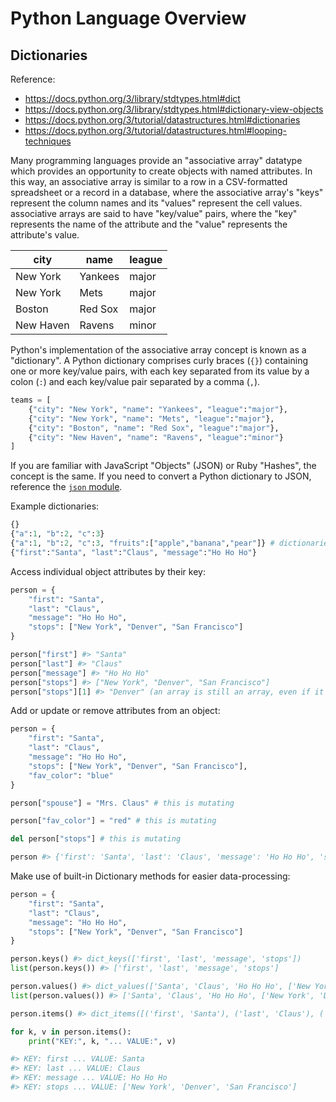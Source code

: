 # Python Language Overview

## Dictionaries

Reference:

  + https://docs.python.org/3/library/stdtypes.html#dict
  + https://docs.python.org/3/library/stdtypes.html#dictionary-view-objects
  + https://docs.python.org/3/tutorial/datastructures.html#dictionaries
  + https://docs.python.org/3/tutorial/datastructures.html#looping-techniques

Many programming languages provide an "associative array" datatype  which provides an opportunity to create objects with named attributes. In this way, an associative array is similar to a row in a CSV-formatted spreadsheet or a record in a database, where the associative array's "keys" represent the column names and its "values" represent the cell values. associative arrays are said to have "key/value" pairs, where the "key" represents the name of the attribute and the "value" represents the attribute's value.

city | name | league
--- | --- | ---
New York | Yankees | major
New York | Mets | major
Boston | Red Sox | major
New Haven | Ravens | minor

Python's implementation of the associative array concept is known as a "dictionary". A Python dictionary comprises curly braces (`{}`) containing one or more key/value pairs, with each key separated from its value by a colon (`:`) and each key/value pair separated by a comma (`,`).

```python
teams = [
    {"city": "New York", "name": "Yankees", "league":"major"},
    {"city": "New York", "name": "Mets", "league":"major"},
    {"city": "Boston", "name": "Red Sox", "league":"major"},
    {"city": "New Haven", "name": "Ravens", "league":"minor"}
]
```

If you are familiar with JavaScript "Objects" (JSON) or Ruby "Hashes", the concept is the same. If you need to convert a Python dictionary to JSON, reference the [`json` module](../modules/json.md).

Example dictionaries:

```python
{}
{"a":1, "b":2, "c":3}
{"a":1, "b":2, "c":3, "fruits":["apple","banana","pear"]} # dictionaries can contain lists
{"first":"Santa", "last":"Claus", "message":"Ho Ho Ho"}
```

Access individual object attributes by their key:

```python
person = {
    "first": "Santa",
    "last": "Claus",
    "message": "Ho Ho Ho",
    "stops": ["New York", "Denver", "San Francisco"]
}

person["first"] #> "Santa"
person["last"] #> "Claus"
person["message"] #> "Ho Ho Ho"
person["stops"] #> ["New York", "Denver", "San Francisco"]
person["stops"][1] #> "Denver" (an array is still an array, even if it exists inside a dictionary!)
```

Add or update or remove attributes from an object:

```python
person = {
    "first": "Santa",
    "last": "Claus",
    "message": "Ho Ho Ho",
    "stops": ["New York", "Denver", "San Francisco"],
    "fav_color": "blue"
}

person["spouse"] = "Mrs. Claus" # this is mutating

person["fav_color"] = "red" # this is mutating

del person["stops"] # this is mutating

person #> {'first': 'Santa', 'last': 'Claus', 'message': 'Ho Ho Ho', 'spouse': 'Mrs. Claus', 'fav_color': 'red' }
```

Make use of built-in Dictionary methods for easier data-processing:

```python
person = {
    "first": "Santa",
    "last": "Claus",
    "message": "Ho Ho Ho",
    "stops": ["New York", "Denver", "San Francisco"]
}

person.keys() #> dict_keys(['first', 'last', 'message', 'stops'])
list(person.keys()) #> ['first', 'last', 'message', 'stops']

person.values() #> dict_values(['Santa', 'Claus', 'Ho Ho Ho', ['New York', 'Denver', 'San Francisco']])
list(person.values()) #> ['Santa', 'Claus', 'Ho Ho Ho', ['New York', 'Denver', 'San Francisco']]

person.items() #> dict_items([('first', 'Santa'), ('last', 'Claus'), ('message', 'Ho Ho Ho'), ('stops', ['New York', 'Denver', 'San Francisco'])])

for k, v in person.items():
    print("KEY:", k, "... VALUE:", v)

#> KEY: first ... VALUE: Santa
#> KEY: last ... VALUE: Claus
#> KEY: message ... VALUE: Ho Ho Ho
#> KEY: stops ... VALUE: ['New York', 'Denver', 'San Francisco']
```
